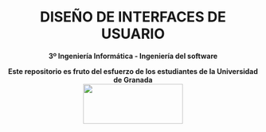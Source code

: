 <center><h1>DISEÑO DE INTERFACES DE USUARIO</h1></center>
<center><b>3º Ingeniería Informática - Ingeniería del software</b></center>



<p align="center">
   <b>Este repositorio es fruto del esfuerzo de los estudiantes de la Universidad de Granada</b></br>
   <a href="http://deiit.ugr.es/"><img width="200" height="80" src="https://imgur.com/1lXPd4l.png"></a>
</p>
